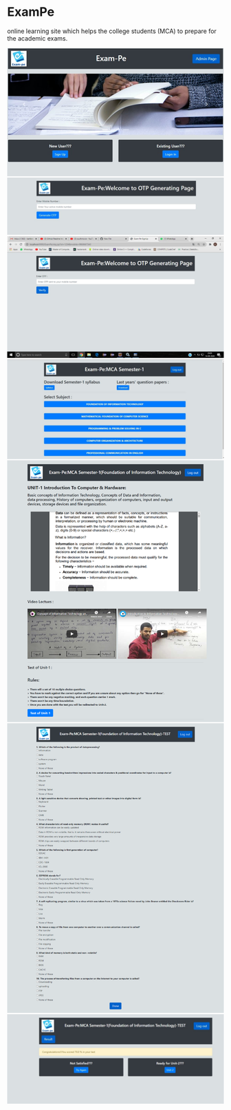 # ExamPe
online learning site which helps the college students (MCA) to prepare for the academic exams.

![](Images/1.jpeg)
![](Images/2.jpeg)
![](Images/3.jpeg)
![](Images/9.jpeg)
![](Images/10.png)
![](Images/11.png)
![](Images/12.jpeg)
